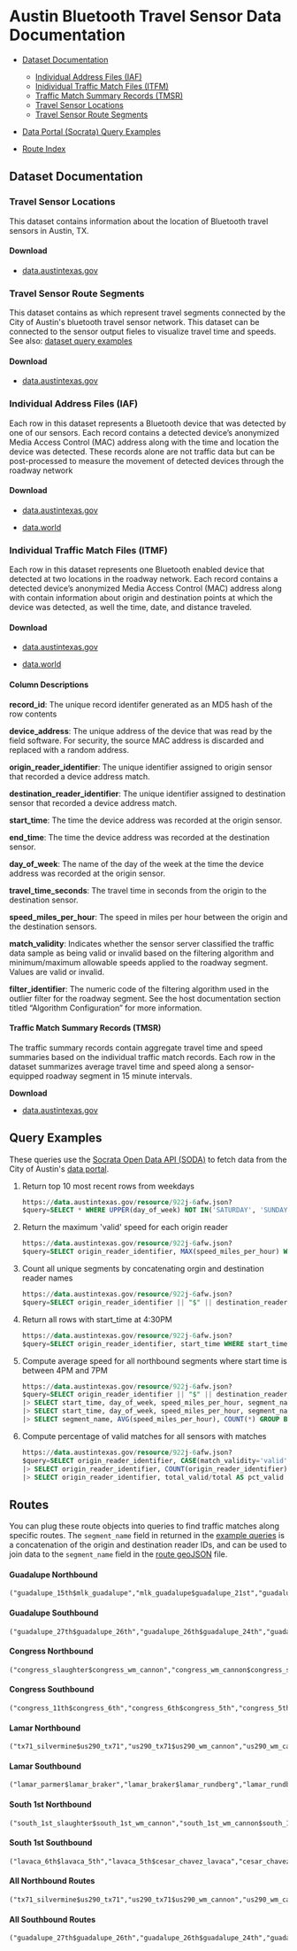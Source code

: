 # Austin Bluetooth Travel Sensor Data Documentation

 * [Dataset Documentation](#dataset-documentation)
    * [Individual Address Files (IAF)](#individual-address-files-iaf)
    * [Inidividual Traffic Match Files (ITFM)](#individual-traffic-match-files-itmf)
    * [Traffic Match Summary Records (TMSR)](#traffic-match-summary-records-tmsr)
    * [Travel Sensor Locations](#travel-sensor-locations)
    * [Travel Sensor Route Segments](#travel-sensor-route-segments)

 * [Data Portal (Socrata) Query Examples](#query-examples)
 * [Route Index](#routes)

## Dataset Documentation

### Travel Sensor Locations

This dataset contains information about the location of Bluetooth travel sensors in Austin, TX.

#### Download

- [data.austintexas.gov](https://data.austintexas.gov/dataset/Travel-Sensors/6yd9-yz29)

### Travel Sensor Route Segments

This dataset contains as which represent travel segments connected by the City of Austin's bluetooth travel sensor network. This dataset can be connected to the sensor output fieles to visualize travel time and speeds. See also: 
[dataset query examples](#query-examples)

#### Download

- [data.austintexas.gov](https://data.austintexas.gov/dataset/Bluetooth-Travel-Sensors-Routes/itsd-rizg)

### Individual Address Files (IAF)

Each row in this dataset represents a Bluetooth device that was detected by one of our sensors. Each record contains a detected device’s anonymized Media Access Control (MAC) address along with the time and location the device was detected. These records alone are not traffic data but can be post-processed to measure the movement of detected devices through the roadway network

#### Download

- [data.austintexas.gov](https://data.austintexas.gov/dataset/Bluetooth-Travel-Sensors-Individual-Addresses/qnpj-zrb9/data)

- [data.world](https://data.world/ctr/atd-awam-iaf)

### Individual Traffic Match Files (ITMF)

Each row in this dataset represents one Bluetooth enabled device that detected at two locations in the roadway network. Each record contains a detected device’s anonymized Media Access Control (MAC) address along with contain information about origin and destination points at which the device was detected, as well the time, date, and distance traveled.

#### Download

- [data.austintexas.gov]( https://data.austintexas.gov/dataset/Bluetooth-Travel-Sensors-Individual-Traffic-Matche/x44q-icha/data)

- [data.world](https://data.world/ctr/atd-awam-itmf)

#### Column Descriptions

**record_id**: The unique record identifer generated as an MD5 hash of the row contents

**device_address**: The unique address of the device that was read by the field software. For security, the source MAC address is discarded and replaced with a random address.

**origin_reader_identifier**: The unique identifier assigned to origin sensor that recorded a device address match.

**destination_reader_identifier**: The unique identifier assigned to destination sensor that recorded a device address match.

**start_time**: The time the device address was recorded at the origin sensor.

**end_time**: The time the device address was recorded at the destination sensor.

**day_of_week**: The name of the day of the week at the time the device address was recorded at the origin sensor. 

**travel_time_seconds**: The travel time in seconds from the origin to the destination sensor.

**speed_miles_per_hour**: The speed in miles per hour between the origin and the destination sensors.

**match_validity**: Indicates whether the sensor server classified the traffic data sample as being valid or invalid based on the filtering algorithm and minimum/maximum allowable speeds applied to the roadway segment. Values are valid or invalid.

**filter_identifier**: The numeric code of the filtering algorithm used in the outlier filter for the roadway segment. See the host documentation section titled “Algorithm Configuration” for more information.

#### Traffic Match Summary Records (TMSR)

The traffic summary records contain aggregate travel time and speed summaries based on the individual traffic match records. Each row in the dataset summarizes average travel time and speed along a sensor-equipped roadway segment in 15 minute intervals.

**Download**
- [data.austintexas.gov](https://data.austintexas.gov/dataset/Bluetooth-Travel-Sensors-Match-Summary-Records/v7zg-5jg9)

## Query Examples
These queries use the [Socrata Open Data API (SODA)](https://dev.socrata.com/consumers/getting-started.html) to fetch data from the City of Austin's [data portal](http://data.austinetxas.gov).

1. Return top 10 most recent rows from weekdays 
    ```sql
    https://data.austintexas.gov/resource/922j-6afw.json?
    $query=SELECT * WHERE UPPER(day_of_week) NOT IN('SATURDAY', 'SUNDAY') ORDER BY start_time DESC LIMIT 10
    ```
    
2. Return the maximum 'valid' speed for each origin reader
    ```sql
    https://data.austintexas.gov/resource/922j-6afw.json?
    $query=SELECT origin_reader_identifier, MAX(speed_miles_per_hour) WHERE match_validity='valid' GROUP BY origin_reader_identifier
    ```

3. Count all unique segments by concatenating orgin and destination reader names
    ```sql
    https://data.austintexas.gov/resource/922j-6afw.json?
    $query=SELECT origin_reader_identifier || "$" || destination_reader_identifier as segment_name, COUNT(segment_name) as count GROUP BY segment_name
    ```

4. Return all rows with start_time at 4:30PM
    ```sql
    https://data.austintexas.gov/resource/922j-6afw.json?
    $query=SELECT origin_reader_identifier, start_time WHERE start_time LIKE('%25T16:30%25')
    ```

5. Compute average speed for all northbound segments where start time is between 4PM and 7PM
    ```sql
    https://data.austintexas.gov/resource/922j-6afw.json?
    $query=SELECT origin_reader_identifier || "$" || destination_reader_identifier as segment_name, start_time, day_of_week, speed_miles_per_hour WHERE match_validity='valid' AND segment_name in ("tx71_silvermine$us290_tx71","us290_tx71$us290_wm_cannon","us290_wm_cannon$lamar_panther","lamar_panther$Lamar_and_Manchca_Barton_skyway","Lamar_and_Manchca_Barton_skyway$Lamar_Blue_Bonnet","Lamar_Blue_Bonnet$lamar_oltorf","lamar_oltorf$lamar_lamar_square","lamar_lamar_square$lamar_barton_springs","lamar_barton_springs$lamar_riverside","lamar_riverside$lamar_5th","lamar_5th$lamar_6th","lamar_6th$lamar_12th","lamar_12th$lamar_mlk","lamar_mlk$lamar_24th","lamar_24th$lamar_29th","lamar_29th$lamar_38th","lamar_38th$lamar_45th","lamar_45th$lamar_51st","lamar_51st$lamar_koenig","lamar_koenig$lamar_airport","lamar_airport$lamar_morrow","lamar_morrow$lamar_payton_gin","lamar_payton_gin$lamar_rundberg","lamar_rundberg$lamar_braker","lamar_braker$lamar_parmer","congress_slaughter$congress_wm_cannon","congress_wm_cannon$congress_stassney","congress_stassney$congress_benwhite","congress_benwhite$congress_oltorf","congress_oltorf$congress_elizabeth","congress_elizabeth$riverside_congress","riverside_congress$congress_cesar_chavez","congress_cesar_chavez$congress_5th","congress_5th$congress_6th","congress_6th$congress_11th","guadalupe_15th$mlk_guadalupe","mlk_guadalupe$guadalupe_21st","guadalupe_21st$guadalupe_24th","guadalupe_24th$guadalupe_26th","guadalupe_26th$guadalupe_27th","south_1st_slaughter$south_1st_wm_cannon","south_1st_wm_cannon$south_1st_stassney","south_1st_stassney$south_1st_st_elmo","south_1st_st_elmo$south_1st_benwhite","south_1st_benwhite$south_1st_oltorf","south_1st_oltorf$south_1st_barton_spring","south_1st_barton_spring$cesar_chavez_lavaca","cesar_chavez_lavaca$lavaca_5th","lavaca_5th$lavaca_6th")
    |> SELECT start_time, day_of_week, speed_miles_per_hour, segment_name where UPPER(day_of_week) NOT IN('SATURDAY', 'SUNDAY')
    |> SELECT start_time, day_of_week, speed_miles_per_hour, segment_name WHERE start_time LIKE('%25T16:%25')  OR start_time LIKE('%25T17:%25') OR start_time LIKE('%25T18:%25') 
    |> SELECT segment_name, AVG(speed_miles_per_hour), COUNT(*) GROUP BY segment_name
    ```

6. Compute percentage of valid matches for all sensors with matches
    ```sql
    https://data.austintexas.gov/resource/922j-6afw.json?
    $query=SELECT origin_reader_identifier, CASE(match_validity='valid', 1, true, 0) AS valid
    |> SELECT origin_reader_identifier, COUNT(origin_reader_identifier) AS total, SUM(valid) AS total_valid GROUP BY origin_reader_identifier
    |> SELECT origin_reader_identifier, total_valid/total AS pct_valid ORDER BY pct_valid ASC
    ```

## Routes
You can plug these route objects into queries to find traffic matches along specific routes. The `segment_name` field in returned in the [example queries](#query-examples) is a concatenation of the origin and destination reader IDs, and can be used to join data to the `segment_name` field in the [route geoJSON](http://github.com/cityofaustin/hack-the-traffic/mapping_workshop/data/austin_bt_routes.csv) file.

#### Guadalupe Northbound
```
("guadalupe_15th$mlk_guadalupe","mlk_guadalupe$guadalupe_21st","guadalupe_21st$guadalupe_24th","guadalupe_24th$guadalupe_26th","guadalupe_26th$guadalupe_27th")
```

#### Guadalupe Southbound
```
("guadalupe_27th$guadalupe_26th","guadalupe_26th$guadalupe_24th","guadalupe_24th$guadalupe_21st","guadalupe_21st$mlk_guadalupe","mlk_guadalupe$guadalupe_15th")
```

#### Congress Northbound
```
("congress_slaughter$congress_wm_cannon","congress_wm_cannon$congress_stassney","congress_stassney$congress_benwhite","congress_benwhite$congress_oltorf","congress_oltorf$congress_elizabeth","congress_elizabeth$riverside_congress","riverside_congress$congress_cesar_chavez","congress_cesar_chavez$congress_5th","congress_5th$congress_6th","congress_6th$congress_11th")
```

#### Congress Southbound
```
("congress_11th$congress_6th","congress_6th$congress_5th","congress_5th$congress_cesar_chavez","congress_cesar_chavez$riverside_congress","riverside_congress$congress_elizabeth","congress_elizabeth$congress_oltorf","congress_oltorf$congress_benwhite","congress_benwhite$congress_stassney","congress_stassney$congress_wm_cannon","congress_wm_cannon$congress_slaughter")
```

#### Lamar Northbound
```
("tx71_silvermine$us290_tx71","us290_tx71$us290_wm_cannon","us290_wm_cannon$lamar_panther","lamar_panther$Lamar_and_Manchca_Barton_skyway","Lamar_and_Manchca_Barton_skyway$Lamar_Blue_Bonnet","Lamar_Blue_Bonnet$lamar_oltorf","lamar_oltorf$lamar_lamar_square","lamar_lamar_square$lamar_barton_springs","lamar_barton_springs$lamar_riverside","lamar_riverside$lamar_5th","lamar_5th$lamar_6th","lamar_6th$lamar_12th","lamar_12th$lamar_mlk","lamar_mlk$lamar_24th","lamar_24th$lamar_29th","lamar_29th$lamar_38th","lamar_38th$lamar_45th","lamar_45th$lamar_51st","lamar_51st$lamar_koenig","lamar_koenig$lamar_airport","lamar_airport$lamar_morrow","lamar_morrow$lamar_payton_gin","lamar_payton_gin$lamar_rundberg","lamar_rundberg$lamar_braker","lamar_braker$lamar_parmer")
```

#### Lamar Southbound
```
("lamar_parmer$lamar_braker","lamar_braker$lamar_rundberg","lamar_rundberg$lamar_payton_gin","lamar_payton_gin$lamar_morrow","lamar_morrow$lamar_airport","lamar_airport$lamar_koenig","lamar_koenig$lamar_51st","lamar_51st$lamar_45th","lamar_45th$lamar_38th","lamar_38th$lamar_29th","lamar_29th$lamar_24th","lamar_24th$lamar_mlk","lamar_mlk$lamar_12th","lamar_12th$lamar_6th","lamar_6th$lamar_5th","lamar_5th$lamar_riverside","lamar_riverside$lamar_barton_springs","lamar_barton_springs$lamar_lamar_square","lamar_lamar_square$lamar_oltorf","lamar_oltorf$Lamar_Blue_Bonnet","Lamar_Blue_Bonnet$Lamar_and_Manchca_Barton_skyway","Lamar_and_Manchca_Barton_skyway$lamar_panther","lamar_panther$us290_wm_cannon","us290_wm_cannon$us290_tx71","us290_tx71$tx71_silvermine")
```

#### South 1st Northbound
```
("south_1st_slaughter$south_1st_wm_cannon","south_1st_wm_cannon$south_1st_stassney","south_1st_stassney$south_1st_st_elmo","south_1st_st_elmo$south_1st_benwhite","south_1st_benwhite$south_1st_oltorf","south_1st_oltorf$south_1st_barton_spring","south_1st_barton_spring$cesar_chavez_lavaca","cesar_chavez_lavaca$lavaca_5th","lavaca_5th$lavaca_6th")
```

#### South 1st Southbound
```
("lavaca_6th$lavaca_5th","lavaca_5th$cesar_chavez_lavaca","cesar_chavez_lavaca$south_1st_barton_spring","south_1st_barton_spring$south_1st_oltorf","south_1st_oltorf$south_1st_benwhite","south_1st_benwhite$south_1st_st_elmo","south_1st_st_elmo$south_1st_stassney","south_1st_stassney$south_1st_wm_cannon","south_1st_wm_cannon$south_1st_slaughter")
```

#### All Northbound Routes
```
("tx71_silvermine$us290_tx71","us290_tx71$us290_wm_cannon","us290_wm_cannon$lamar_panther","lamar_panther$Lamar_and_Manchca_Barton_skyway","Lamar_and_Manchca_Barton_skyway$Lamar_Blue_Bonnet","Lamar_Blue_Bonnet$lamar_oltorf","lamar_oltorf$lamar_lamar_square","lamar_lamar_square$lamar_barton_springs","lamar_barton_springs$lamar_riverside","lamar_riverside$lamar_5th","lamar_5th$lamar_6th","lamar_6th$lamar_12th","lamar_12th$lamar_mlk","lamar_mlk$lamar_24th","lamar_24th$lamar_29th","lamar_29th$lamar_38th","lamar_38th$lamar_45th","lamar_45th$lamar_51st","lamar_51st$lamar_koenig","lamar_koenig$lamar_airport","lamar_airport$lamar_morrow","lamar_morrow$lamar_payton_gin","lamar_payton_gin$lamar_rundberg","lamar_rundberg$lamar_braker","lamar_braker$lamar_parmer","congress_slaughter$congress_wm_cannon","congress_wm_cannon$congress_stassney","congress_stassney$congress_benwhite","congress_benwhite$congress_oltorf","congress_oltorf$congress_elizabeth","congress_elizabeth$riverside_congress","riverside_congress$congress_cesar_chavez","congress_cesar_chavez$congress_5th","congress_5th$congress_6th","congress_6th$congress_11th","guadalupe_15th$mlk_guadalupe","mlk_guadalupe$guadalupe_21st","guadalupe_21st$guadalupe_24th","guadalupe_24th$guadalupe_26th","guadalupe_26th$guadalupe_27th","south_1st_slaughter$south_1st_wm_cannon","south_1st_wm_cannon$south_1st_stassney","south_1st_stassney$south_1st_st_elmo","south_1st_st_elmo$south_1st_benwhite","south_1st_benwhite$south_1st_oltorf","south_1st_oltorf$south_1st_barton_spring","south_1st_barton_spring$cesar_chavez_lavaca","cesar_chavez_lavaca$lavaca_5th","lavaca_5th$lavaca_6th")
```

#### All Southbound Routes
```
("guadalupe_27th$guadalupe_26th","guadalupe_26th$guadalupe_24th","guadalupe_24th$guadalupe_21st","guadalupe_21st$mlk_guadalupe","mlk_guadalupe$guadalupe_15th","congress_11th$congress_6th","congress_6th$congress_5th","congress_5th$congress_cesar_chavez","congress_cesar_chavez$riverside_congress","riverside_congress$congress_elizabeth","congress_elizabeth$congress_oltorf","congress_oltorf$congress_benwhite","congress_benwhite$congress_stassney","congress_stassney$congress_wm_cannon","congress_wm_cannon$congress_slaughter","lamar_parmer$lamar_braker","lamar_braker$lamar_rundberg","lamar_rundberg$lamar_payton_gin","lamar_payton_gin$lamar_morrow","lamar_morrow$lamar_airport","lamar_airport$lamar_koenig","lamar_koenig$lamar_51st","lamar_51st$lamar_45th","lamar_45th$lamar_38th","lamar_38th$lamar_29th","lamar_29th$lamar_24th","lamar_24th$lamar_mlk","lamar_mlk$lamar_12th","lamar_12th$lamar_6th","lamar_6th$lamar_5th","lamar_5th$lamar_riverside","lamar_riverside$lamar_barton_springs","lamar_barton_springs$lamar_lamar_square","lamar_lamar_square$lamar_oltorf","lamar_oltorf$Lamar_Blue_Bonnet","Lamar_Blue_Bonnet$Lamar_and_Manchca_Barton_skyway","Lamar_and_Manchca_Barton_skyway$lamar_panther","lamar_panther$us290_wm_cannon","us290_wm_cannon$us290_tx71","us290_tx71$tx71_silvermine","lavaca_6th$lavaca_5th","lavaca_5th$cesar_chavez_lavaca","cesar_chavez_lavaca$south_1st_barton_spring","south_1st_barton_spring$south_1st_oltorf","south_1st_oltorf$south_1st_benwhite","south_1st_benwhite$south_1st_st_elmo","south_1st_st_elmo$south_1st_stassney","south_1st_stassney$south_1st_wm_cannon","south_1st_wm_cannon$south_1st_slaughter")
```
